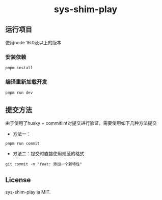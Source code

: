 <h1 align="center">sys-shim-play</h1>

## 运行项目

使用node 16.0及以上的版本

### 安装依赖

```sh
pnpm install
```

### 编译重新加载开发

```sh
pnpm run dev
```
## 提交方法
由于使用了husky + commitlint对提交进行验证，需要使用如下几种方法提交

* 方法一：
```shell
pnpm run commit
```

* 方法二：提交时直接使用规范的格式
```shell
git commit -m "feat: 添加一个新特性"
```

## License

sys-shim-play is MIT.
